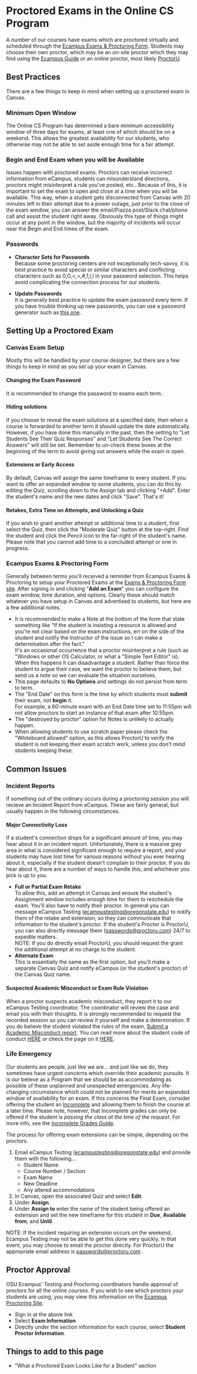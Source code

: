 # Proctored Exams in the Online CS Program

A number of our courses have exams which are proctored virtually and scheduled through the [Ecampus Exams & Proctoring Form](https://secure.oregonstate.edu/ecampus/proctoring/).  Students may choose their own proctor, which may be an on-site proctor which they may find using the [Ecampus Guide](https://ecampus.oregonstate.edu/services/proctoring/finding_proctor.htm) or an online proctor, most likely [ProctorU](https://www.proctoru.com/live-plus-resource-center).

## Best Practices

There are a few things to keep in mind when setting up a proctored exam in Canvas.

### Minimum Open Window  

The Online CS Program has determined a bare minimum accessibility window of three days for exams, at least one of which should be on a weekend.  This allows the greatest availability for our students, who otherwise may not be able to set aside enough time for a fair attempt.

### Begin and End Exam when you will be Available

Issues happen with proctored exams.  Proctors can receive incorrect information from eCampus, students can misunderstand directions, proctors might misinterpret a rule you've posted, etc..   Because of this, it is important to set the exam to open and close at a time when you will be available.  This way, when a student gets disconnected from Canvas with 20 minutes left in their attempt due to a power outage, just prior to the close of the exam window, you can answer the email/Piazza post/Slack chat/phone call and assist the student right away.  Obviously this type of things might occur at any point in the window, but the majority of incidents will occur near the Begin and End times of the exam.

### Passwords  

- **Character Sets for Passwords**  
Because some proctoring centers are not exceptionally tech-savvy, it is best practice to avoid special or similar characters and conflicting characters such as 0,O,\<,\>,\#,1,l,I in your password selection.  This helps avoid complicating the connection process for our students.

- **Update Passwords**  
  It is generally best practice to update the exam password every term.  If you have trouble thinking up new passwords, you can use a password generator such as [this one](https://passwordsgenerator.net/).

## Setting Up a Proctored Exam

### Canvas Exam Setup

Mostly this will be handled by your course designer, but there are a few things to keep in mind as you set up your exam in Canvas.

#### Changing the Exam Password

It is recommended to change the password to exams each term.

#### Hiding solutions

If you choose to reveal the exam solutions at a specified date, then when a course is forwarded to another term it should update the date automatically.  However, if you have done this manually in the past, then the setting to "Let Students See Their Quiz Responses" and "Let Students See The Correct Answers" will still be set.  Remember to un-check these boxes at the beginning of the term to avoid giving out answers while the exam is open.

#### Extensions or Early Access

By default, Canvas will assign the same timeframe to every student.  If you want to offer an expanded window to some students, you can do this by editing the Quiz, scrolling down to the Assign tab and clicking "\+Add".  Enter the student's name and the new dates and click "Save". That's it!

#### Retakes, Extra Time on Attempts, and Unlocking a Quiz

If you wish to grant another attempt or additional time to a student, first select the Quiz, then click the "Moderate Quiz" button at the top-right.  Find the student and click the Pencil icon to the far-right of the student's name.  Please note that you cannot add time to a concluded attempt or one in progress.

### Ecampus Exams & Proctoring Form

Generally between terms you'll received a reminder from Ecampus Exams & Proctoring to setup your Proctored Exams at the [Exams & Proctoring Form site](https://secure.oregonstate.edu/ecampus/proctoring/).  After signing in and clicking "**Add an Exam**" you can configure the exam window, time duration, and options.  Clearly these should match whatever you have setup in Canvas and advertised to students, but here are a few additional notes.

- It is recommended to make a Note at the bottom of the form that state something like "If the student is insisting a resource is allowed and you're not clear based on the exam instructions, err on the side of the student and notify the Instructor of the issue so I can make a determination after the fact."  
It's an occasional occurrence that a proctor misinterpret a rule (such as "Windows or other OS Calculator, or what a "Simple Text Editor" is). When this happens it can disadvantage a student. Rather than force the student to argue their case, we want the proctor to believe them, but send us a note so we can evaluate the situation ourselves.
- This page defaults to **No Options** and settings do not persist from term to term.
- The "End Date" on this form is the time by which students must **submit** their exam, not **begin** it.  
For example, a 60-minute exam with an End Date time set to 11:55pm will not allow proctors to start an instance of that exam after 10:55pm.
- The "destroyed by proctor" option for Notes is unlikely to actually happen.
- When allowing students to use scratch paper please check the "Whiteboard allowed" option, as this allows ProctorU to verify the student is not keeping their exam scratch work, unless you don't mind students keeping these.

## Common Issues

### Incident Reports

If something out of the ordinary occurs during a proctoring session you will recieve an Incident Report from eCampus.  These are fairly general, but usually happen in the following circumstances.

#### Major Connectivity Loss

If a student's connection drops for a significant amount of time, you may hear about it in an incident report.  Unfortunately, there is a massive grey area in what is considered significant enough to require a report, and your students may have lost time for various reasons without you ever hearing about it, especially if the student doesn't complain to their proctor.  If you do hear about it, there are a number of ways to handle this, and whichever you pick is up to you.

- **Full or Partial Exam Retake**  
To allow this, add an attempt in Canvas and ensure the student's Assignment window includes enough time for them to reschedule the exam.  You'll also have to notify their proctor.  In general you can message eCampus Testing (ecampustesting@oregonstate.edu) to notify them of the retake and extension, so they can communicate that information to the student's proctor.  If the student's Proctor is ProctorU, you can also directly message them (passwords@proctoru.com) 24/7 to expedite matters.  
NOTE: If you do directly email ProctorU, you should request the grant the additional attempt at no charge to the student.
- **Alternate Exam**  
This is essentially the same as the first option, but you'll make a separate Canvas Quiz and notify eCampus (or the student's proctor) of the Canvas Quiz name.

#### Suspected Academic Misconduct or Exam Rule Violation

When a proctor suspects academic misconduct, they report it to our eCampus Testing coordinator.  The coordinator will review the case and email you with their thoughts.  It is strongly recommended to request the recorded session so you can review it yourself and make a determination.  If you do believe the student violated the rules of the exam, [Submit a Academic Misconduct report](https://cm.maxient.com/reportingform.php?OregonStateUniv&layout_id=6).  You can read more about the student code of conduct [HERE](https://studentlife.oregonstate.edu/studentconduct/academicmisconduct-faculty) or check the page on it [HERE](AcademicMisconduct.html).

### Life Emergency

Our students are people, just like we are... and just like we do, they sometimes have urgent concerns which override their academic pursuits.  It is our believe as a Program that we should be as accommodating as possible of these unplanned and unexpected emergencies.  Any life-changing circumstance which could not be planned for merits an expanded window of availability for an exam.  If this concerns the Final Exam, consider offering the student an [Incomplete](https://registrar.oregonstate.edu/incomplete-grade-policy) and allowing them to finish the course at a later time.  Please note, however, that Incomplete grades can only be offered if the student is *passing the class at the time of the request*. For more info, see the [Incomplete Grades Guide](Incompletes.html).

The process for offering exam extensions can be simple, depending on the proctors.

1. Email eCampus Testing (ecampustesting@oregonstate.edu) and provide them with the following...
    - Student Name
    - Course Number / Section
    - Exam Name
    - New Deadline
    - Any altered accommodations
2. In Canvas, open the associated Quiz and select **Edit**.
3. Under **Assign**.
4. Under **Assign to** enter the name of the student being offered an extension and set the new timeframe for this student in **Due**, **Available from**, and **Until**.

NOTE: If the incident requiring an extension occurs on the weekend, Ecampus Testing may not be able to get this done very quickly.  In that event, you may choose to email the proctor directly.  For ProctorU the appropriate email address is passwords@proctoru.com .

## Proctor Approval

OSU Ecampus' Testing and Proctoring coordinators handle approval of proctors for all the online courses.  If you wish to see which proctors your students are using, you may view this information on the [Ecampus Proctoring Site](https://secure.oregonstate.edu/ecampus/proctoring/).

- Sign in at the above link
- Select **Exam Information**
- Directly under the section information for each course, select **Student Proctor Information**.

## Things to add to this page

- "What a Proctored Exam Looks Like for a Student" section
